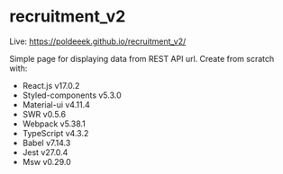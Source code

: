 ﻿# recruitment_v2

Live: https://poldeeek.github.io/recruitment_v2/

Simple page for displaying data from REST API url. Create from scratch with:

- React.js v17.0.2
- Styled-components v5.3.0
- Material-ui v4.11.4
- SWR v0.5.6
- Webpack v5.38.1
- TypeScript v4.3.2
- Babel v7.14.3
- Jest v27.0.4
- Msw v0.29.0
